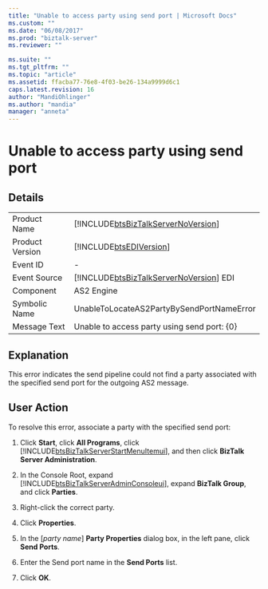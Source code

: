 ```yaml
---
title: "Unable to access party using send port | Microsoft Docs"
ms.custom: ""
ms.date: "06/08/2017"
ms.prod: "biztalk-server"
ms.reviewer: ""

ms.suite: ""
ms.tgt_pltfrm: ""
ms.topic: "article"
ms.assetid: ffacba77-76e8-4f03-be26-134a9999d6c1
caps.latest.revision: 16
author: "MandiOhlinger"
ms.author: "mandia"
manager: "anneta"
---
```

# Unable to access party using send port
## Details  

|                 |                                                                                        |
|-----------------|----------------------------------------------------------------------------------------|
|  Product Name   |   [!INCLUDE[btsBizTalkServerNoVersion](../includes/btsbiztalkservernoversion-md.md)]   |
| Product Version |               [!INCLUDE[btsEDIVersion](../includes/btsediversion-md.md)]               |
|    Event ID     |                                           -                                            |
|  Event Source   | [!INCLUDE[btsBizTalkServerNoVersion](../includes/btsbiztalkservernoversion-md.md)] EDI |
|    Component    |                                       AS2 Engine                                       |
|  Symbolic Name  |                       UnableToLocateAS2PartyBySendPortNameError                        |
|  Message Text   |                      Unable to access party using send port: {0}                       |

## Explanation  
 This error indicates the send pipeline could not find a party associated with the specified send port for the outgoing AS2 message.  

## User Action  
 To resolve this error, associate a party with the specified send port:  

1. Click **Start**, click **All Programs**, click [!INCLUDE[btsBizTalkServerStartMenuItemui](../includes/btsbiztalkserverstartmenuitemui-md.md)], and then click **BizTalk Server Administration**.  

2. In the Console Root, expand [!INCLUDE[btsBizTalkServerAdminConsoleui](../includes/btsbiztalkserveradminconsoleui-md.md)], expand **BizTalk Group**, and click **Parties**.  

3. Right-click the correct party.  

4. Click **Properties**.  

5. In the [*party name*] **Party Properties** dialog box, in the left pane, click **Send Ports**.  

6. Enter the Send port name in the **Send Ports** list.  

7. Click **OK**.
